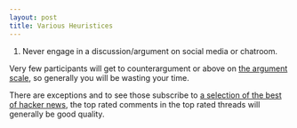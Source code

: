 ```yaml
---
layout: post
title: Various Heuristices
---
```


1. Never engage in a discussion/argument on social media or chatroom. 

Very few participants will get to counterargument or above on [the argument scale](https://bigthink.com/paul-ratner/how-to-disagree-well-7-of-the-best-and-worst-ways-to-argue), so generally you will be wasting your time. 

There are exceptions and to see those subscribe to [a selection of the best of hacker news](https://www.hackernewsletter.com/), the top rated comments in the top rated threads will generally be good quality.

